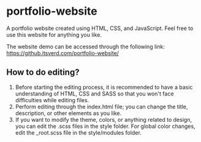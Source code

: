 # portfolio-website
A portfolio website created using HTML, CSS, and JavaScript. Feel free to use this website for anything you like.

The website demo can be accessed through the following link: https://github.itsverd.com/portfolio-website/


## How to do editing?

1. Before starting the editing process, it is recommended to have a basic understanding of HTML, CSS and SASS so that you won't face difficulties while editing files.
2. Perform editing through the index.html file; you can change the title, description, or other elements as you like.
3. If you want to modify the theme, colors, or anything related to design, you can edit the .scss files in the style folder. For global color changes, edit the _root.scss file in the style/modules folder.

